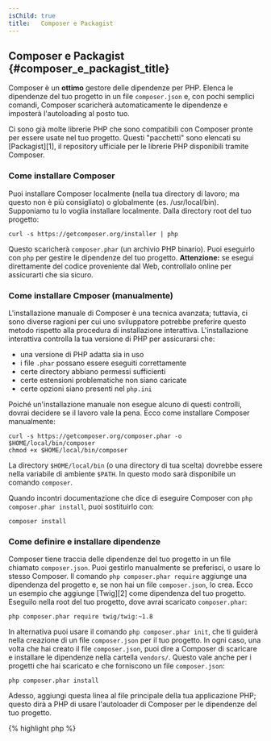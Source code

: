 ```yaml
---
isChild: true
title:   Composer e Packagist
---
```


## Composer e Packagist {#composer_e_packagist_title}

Composer è un **ottimo** gestore delle dipendenze per PHP. Elenca le dipendenze del tuo progetto in un file `composer.json`
e, con pochi semplici comandi, Composer scaricherà automaticamente le dipendenze e imposterà l'autoloading al posto tuo.

Ci sono già molte librerie PHP che sono compatibili con Composer pronte per essere usate nel tuo progetto. Questi "pacchetti"
sono elencati su [Packagist][1], il repository ufficiale per le librerie PHP disponibili tramite Composer.

### Come installare Composer

Puoi installare Composer localmente (nella tua directory di lavoro; ma questo non è più consigliato) o globalmente
(es. /usr/local/bin). Supponiamo tu lo voglia installare localmente. Dalla directory root del tuo progetto:

    curl -s https://getcomposer.org/installer | php

Questo scaricherà `composer.phar` (un archivio PHP binario). Puoi eseguirlo con `php` per gestire le dipendenze del tuo
progetto. <strong>Attenzione:</strong> se esegui direttamente del codice proveniente dal Web, controllalo online per
assicurarti che sia sicuro.

### Come installare Cmposer (manualmente)

L'installazione manuale di Composer è una tecnica avanzata; tuttavia, ci sono diverse ragioni per cui uno sviluppatore
potrebbe preferire questo metodo rispetto alla procedura di installazione interattiva. L'installazione interattiva controlla
la tua versione di PHP per assicurarsi che:

- una versione di PHP adatta sia in uso
- i file `.phar` possano essere eseguiti correttamente
- certe directory abbiano permessi sufficienti
- certe estensioni problematiche non siano caricate
- certe opzioni siano presenti nel `php.ini`

Poiché un'installazione manuale non esegue alcuno di questi controlli, dovrai decidere se il lavoro vale la pena. Ecco
come installare Composer manualmente:

    curl -s https://getcomposer.org/composer.phar -o $HOME/local/bin/composer
    chmod +x $HOME/local/bin/composer

La directory `$HOME/local/bin` (o una directory di tua scelta) dovrebbe essere nella variabile di ambiente `$PATH`. In
questo modo sarà disponibile un comando `composer`.

Quando incontri documentazione che dice di eseguire Composer con `php composer.phar install`, puoi sostituirlo con:

    composer install

### Come definire e installare dipendenze

Composer tiene traccia delle dipendenze del tuo progetto in un file chiamato `composer.json`. Puoi gestirlo manualmente
se preferisci, o usare lo stesso Composer. Il comando `php composer.phar require` aggiunge una dipendenza del progetto e,
se non hai un file `composer.json`, lo crea. Ecco un esempio che aggiunge [Twig][2] come dipendenza del tuo progetto.
Eseguilo nella root del tuo progetto, dove avrai scaricato `composer.phar`:

	php composer.phar require twig/twig:~1.8

In alternativa puoi usare il comando `php composer.phar init`, che ti guiderà nella creazione di un file `composer.json`
per il tuo progetto. In ogni caso, una volta che hai creato il file `composer.json`, puoi dire a Composer di scaricare e
installare le dipendenze nella cartella `vendors/`. Questo vale anche per i progetti che hai scaricato e che forniscono
un file `composer.json`:

    php composer.phar install

Adesso, aggiungi questa linea al file principale della tua applicazione PHP; questo dirà a PHP di usare l'autoloader di
Composer per le dipendenze del tuo progetto.

{% highlight php %}
<?php
require 'vendor/autoload.php';
{% endhighlight %}

Ora puoi usare le dipendenze del tuo progetto, che saranno caricate automaticamente quando richieste.

### Aggiornare le dipendenze

Composer crea un file chiamato `composer.lock` che contiene la versione esatta di ogni pacchetto che ha scaricato durante
l'esecuzione di `php composer.phar install`. Se condividi il tuo progetto con altre persone e il file `composer.lock` è
parte della distribuzione, quando eseguiranno `php composer.phar install` otterranno le tue stesse versioni. Per aggiornare
le dipendenze, esegui `php composer.phar update`.

Questo è particolarmente utile quando definisci i tuoi requisiti di versione in maniera flessibile. Per esempio, un requisito
di ~1.8 significa "qualunque versione dopo la 1.8.0, ma minore di 2.0.x-dev". Puoi anche usare il carattere jolly `*` (.es
`1.8.*`). Ora il comando `php composer.phar update` aggiornerà le dipendenze alla versione più recente che soddisfa i requisiti
definiti.

### Controllare la presenza di vulnerabilità

Il [Security Advisories Checker][3] è un web service e uno strumento da linea di comando. Entrambi esamineranno il file
`composer.lock` e ti diranno se devi aggiornare le tue dipendenze.

* [Impara a usare Composer][4]

[1]: http://packagist.org/
[2]: http://twig.sensiolabs.org
[3]: https://security.sensiolabs.org/
[4]: http://getcomposer.org/doc/00-intro.md
